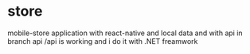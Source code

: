 # store
 mobile-store application
with react-native 
and local data 
and with api 
in branch api
/api is working 
and i do it with .NET freamwork
